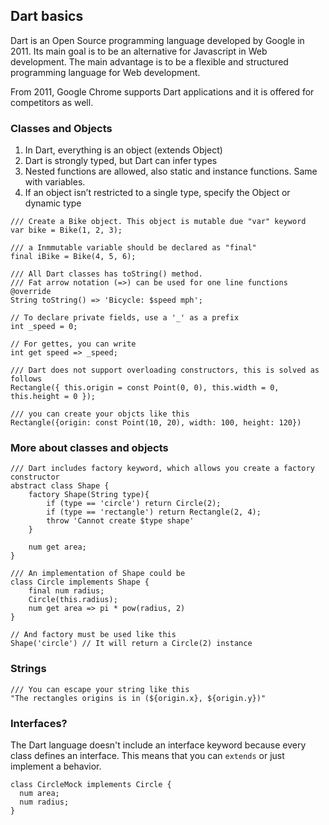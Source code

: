 ## Dart basics

Dart is an Open Source programming language developed by Google in 2011.
Its main goal is to be an alternative for Javascript in Web development. The main advantage is to be a flexible and structured programming language for Web development.

From 2011, Google Chrome supports Dart applications and it is offered for competitors as well.

### Classes and Objects
1. In Dart, everything is an object (extends Object)
2. Dart is strongly typed, but Dart can infer types
3. Nested functions are allowed, also static and instance functions. Same with variables.
4. If an object isn’t restricted to a single type, specify the Object or dynamic type


```
/// Create a Bike object. This object is mutable due "var" keyword
var bike = Bike(1, 2, 3);

/// a Inmmutable variable should be declared as "final"
final iBike = Bike(4, 5, 6);

/// All Dart classes has toString() method.
/// Fat arrow notation (=>) can be used for one line functions
@override
String toString() => 'Bicycle: $speed mph';

// To declare private fields, use a '_' as a prefix
int _speed = 0;

// For gettes, you can write
int get speed => _speed;

/// Dart does not support overloading constructors, this is solved as follows
Rectangle({ this.origin = const Point(0, 0), this.width = 0, this.height = 0 });

/// you can create your objcts like this
Rectangle({origin: const Point(10, 20), width: 100, height: 120})

```

### More about classes and objects
```
/// Dart includes factory keyword, which allows you create a factory constructor
abstract class Shape {
    factory Shape(String type){
        if (type == 'circle') return Circle(2);
        if (type == 'rectangle') return Rectangle(2, 4);
        throw 'Cannot create $type shape'
    }
    
    num get area;
}

/// An implementation of Shape could be
class Circle implements Shape {
    final num radius;
    Circle(this.radius);
    num get area => pi * pow(radius, 2)
}

// And factory must be used like this
Shape('circle') // It will return a Circle(2) instance
```

### Strings
```
/// You can escape your string like this
"The rectangles origins is in (${origin.x}, ${origin.y})"

```

### Interfaces?
The Dart language doesn't include an interface keyword because every class defines an interface.
This means that you can `extends` or just implement a behavior.

```
class CircleMock implements Circle {
  num area;
  num radius;
}
```